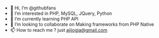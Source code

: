 - 👋 Hi, I’m @githubfans
- 👀 I’m interested in PHP, MySQL, JQuery, Python
- 🌱 I’m currently learning PHP API
- 💞️ I’m looking to collaborate on Making frameworks from PHP Native
- 📫 How to reach me ? just ajijogja@gmail.com

<!---
githubfans/githubfans is a ✨ special ✨ repository because its `README.md` (this file) appears on your GitHub profile.
You can click the Preview link to take a look at your changes.
--->
